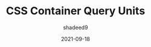 ---
author: shadeed9
date: 2021-09-18
hidden: true
tags:
  - css
  - container-queries
target_url: https://ishadeed.com/article/container-query-units/
title: CSS Container Query Units
---